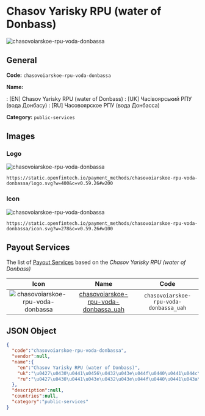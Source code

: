 
# Chasov Yarisky RPU (water of Donbass) 
![chasovoiarskoe-rpu-voda-donbassa](https://static.openfintech.io/payment_methods/chasovoiarskoe-rpu-voda-donbassa/logo.svg?w=400&c=v0.59.26#w200)  

## General 
**Code:** `chasovoiarskoe-rpu-voda-donbassa` 
 
**Name:** 
 
:	[EN] Chasov Yarisky RPU (water of Donbass) 
:	[UK] Часівоярський РПУ (вода Донбасу) 
:	[RU] Часовоярское РПУ (вода Донбасса) 
 
**Category:** `public-services` 
 

## Images 

### Logo 
![chasovoiarskoe-rpu-voda-donbassa](https://static.openfintech.io/payment_methods/chasovoiarskoe-rpu-voda-donbassa/logo.svg?w=400&c=v0.59.26#w200)  

```
https://static.openfintech.io/payment_methods/chasovoiarskoe-rpu-voda-donbassa/logo.svg?w=400&c=v0.59.26#w200
```  

### Icon 
![chasovoiarskoe-rpu-voda-donbassa](https://static.openfintech.io/payment_methods/chasovoiarskoe-rpu-voda-donbassa/icon.svg?w=278&c=v0.59.26#w100)  

```
https://static.openfintech.io/payment_methods/chasovoiarskoe-rpu-voda-donbassa/icon.svg?w=278&c=v0.59.26#w100
```  

## Payout Services 
 
The list of [Payout Services](/payout-services/) based on the _Chasov Yarisky RPU (water of Donbass)_ 

|Icon|Name|Code| 
|:---:|:---:|:---:| 
|![chasovoiarskoe-rpu-voda-donbassa](https://static.openfintech.io/payout_methods/chasovoiarskoe-rpu-voda-donbassa/icon.png?w=278&c=v0.59.26#w40) |[chasovoiarskoe-rpu-voda-donbassa_uah](/payout-services/chasovoiarskoe-rpu-voda-donbassa_uah/)|`chasovoiarskoe-rpu-voda-donbassa_uah`| 
 

## JSON Object 

```json
{
  "code":"chasovoiarskoe-rpu-voda-donbassa",
  "vendor":null,
  "name":{
    "en":"Chasov Yarisky RPU (water of Donbass)",
    "uk":"\u0427\u0430\u0441\u0456\u0432\u043e\u044f\u0440\u0441\u044c\u043a\u0438\u0439 \u0420\u041f\u0423 (\u0432\u043e\u0434\u0430 \u0414\u043e\u043d\u0431\u0430\u0441\u0443)",
    "ru":"\u0427\u0430\u0441\u043e\u0432\u043e\u044f\u0440\u0441\u043a\u043e\u0435 \u0420\u041f\u0423 (\u0432\u043e\u0434\u0430 \u0414\u043e\u043d\u0431\u0430\u0441\u0441\u0430)"
  },
  "description":null,
  "countries":null,
  "category":"public-services"
}
```  
